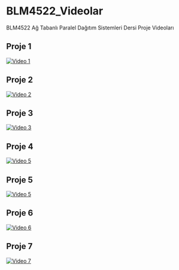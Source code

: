 # BLM4522_Videolar
BLM4522 Ağ Tabanlı Paralel Dağıtım Sistemleri Dersi Proje Videoları

## Proje 1
[![Video 1](https://img.youtube.com/vi/DNMEN71l8Zs/0.jpg)](https://www.youtube.com/watch?v=DNMEN71l8Zs)

## Proje 2
[![Video 2](https://img.youtube.com/vi/xjbLYQZpriY/0.jpg)](https://www.youtube.com/watch?v=xjbLYQZpriY)

## Proje 3
[![Video 3](https://img.youtube.com/vi/hdZ_E5GQJEY/0.jpg)](https://www.youtube.com/watch?v=hdZ_E5GQJEY)

## Proje 4
[![Video 5](https://img.youtube.com/vi/nzNfUVm7oUA/0.jpg)](https://www.youtube.com/watch?v=nzNfUVm7oUA)

## Proje 5
[![Video 5](https://img.youtube.com/vi/8HwSx0BY07M/0.jpg)](https://www.youtube.com/watch?v=8HwSx0BY07M)

## Proje 6
[![Video 6](https://img.youtube.com/vi/quhWEdQHT1Y/0.jpg)](https://www.youtube.com/watch?v=quhWEdQHT1Y)

## Proje 7
[![Video 7](https://img.youtube.com/vi/TZ0X3k9BjWk/0.jpg)](https://www.youtube.com/watch?v=TZ0X3k9BjWk)

